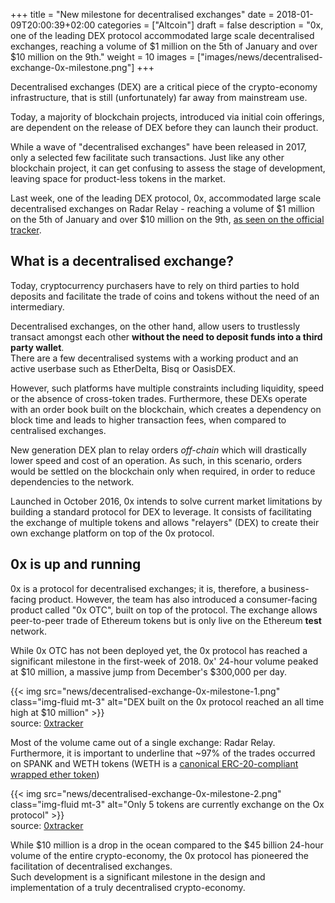 +++
title = "New milestone for decentralised exchanges"
date = 2018-01-09T20:00:39+02:00
categories = ["Altcoin"]
draft = false
description = "0x, one of the leading DEX protocol accommodated large scale decentralised exchanges, reaching a volume of $1 million on the 5th of January and over $10 million on the 9th."
weight = 10
images = ["images/news/decentralised-exchange-0x-milestone.png"]
+++

Decentralised exchanges (DEX) are a critical piece of the crypto-economy infrastructure, that is still (unfortunately) far away from mainstream use.

Today, a majority of blockchain projects, introduced via initial coin offerings, are dependent on the release of DEX before they can launch their product.

While a wave of "decentralised exchanges" have been released in 2017, only a selected few facilitate such transactions. Just like any other blockchain project, it can get confusing to assess the stage of development, leaving space for product-less tokens in the market.

Last week, one of the leading DEX protocol, 0x, accommodated large scale decentralised exchanges on Radar Relay - reaching a volume of $1 million on the 5th of January and over $10 million on the 9th, <a href=https://0xtracker.com/ target=_blank>as seen on the official tracker</a>.

## What is a decentralised exchange?

Today, cryptocurrency purchasers have to rely on third parties to hold deposits and facilitate the trade of coins and tokens without the need of an intermediary.

Decentralised exchanges, on the other hand, allow users to trustlessly transact amongst each other **without the need to deposit funds into a third party wallet**.  
There are a few decentralised systems with a working product and an active userbase such as EtherDelta, Bisq or OasisDEX.  

However, such platforms have multiple constraints including liquidity, speed or the absence of cross-token trades. Furthermore, these DEXs operate with an order book built on the blockchain, which creates a dependency on block time and leads to higher transaction fees, when compared to centralised exchanges.

New generation DEX plan to relay orders _off-chain_ which will drastically lower speed and cost of an operation. As such, in this scenario, orders would be settled on the blockchain only when required, in order to reduce dependencies to the network. 

Launched in October 2016, 0x intends to solve current market limitations by building a standard protocol for DEX to leverage. It consists of facilitating the exchange of multiple tokens and allows "relayers" (DEX) to create their own exchange platform on top of the 0x protocol.

## 0x is up and running

0x is a protocol for decentralised exchanges; it is, therefore, a business-facing product. However, the team has also introduced a consumer-facing product called "0x OTC", built on top of the protocol. The exchange allows peer-to-peer trade of Ethereum tokens but is only live on the Ethereum **test** network.

While 0x OTC has not been deployed yet, the 0x protocol has reached a significant milestone in the first-week of 2018. 0x' 24-hour volume peaked at $10 million, a massive jump from December's $300,000 per day.

{{< img src="news/decentralised-exchange-0x-milestone-1.png" class="img-fluid mt-3" alt="DEX built on the 0x protocol reached an all time high at $10 million" >}}  
source: <a href=https://0xtracker.com/ target=_blank>0xtracker</a>

Most of the volume came out of a single exchange: Radar Relay. Furthermore, it is important to underline that ~97% of the trades occurred on SPANK and WETH tokens (WETH is a <a href=https://blog.0xproject.com/canonical-weth-a9aa7d0279dd target=_blank>canonical ERC-20-compliant wrapped ether token</a>)

{{< img src="news/decentralised-exchange-0x-milestone-2.png" class="img-fluid mt-3" alt="Only 5 tokens are currently exchange on the Ox protocol" >}}  
source: <a href=https://0xtracker.com/ target=_blank>0xtracker</a>

While $10 million is a drop in the ocean compared to the $45 billion 24-hour volume of the entire crypto-economy, the 0x protocol has pioneered the facilitation of decentralised exchanges.  
Such development is a significant milestone in the design and implementation of a truly decentralised crypto-economy.






